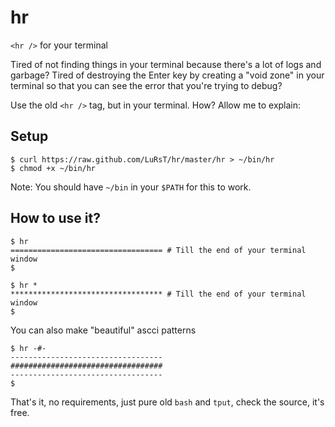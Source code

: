 hr
==

`<hr />` for your terminal


Tired of not finding things in your terminal because there's a lot of logs and
garbage? Tired of destroying the Enter key by creating a "void zone" in your
terminal so that you can see the error that you're trying to debug?

Use the old `<hr />` tag, but in your terminal. How? Allow me to explain:

## Setup

    $ curl https://raw.github.com/LuRsT/hr/master/hr > ~/bin/hr
    $ chmod +x ~/bin/hr

Note: You should have `~/bin` in your `$PATH` for this to work.

## How to use it?

    $ hr
    ================================== # Till the end of your terminal window
    $

    $ hr *
    ********************************** # Till the end of your terminal window
    $

You can also make "beautiful" ascci patterns

    $ hr -#-
    ----------------------------------
    ##################################
    ----------------------------------
    $

That's it, no requirements, just pure old `bash` and `tput`, check the source,
it's free.

